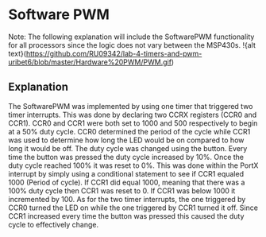 # Software PWM
Note:  The following explanation will include the SoftwarePWM functionality for all processors since the logic does not vary between the MSP430s.
!{alt text}(https://github.com/RU09342/lab-4-timers-and-pwm-uribet6/blob/master/Hardware%20PWM/PWM.gif)
## Explanation
The SoftwarePWM was implemented by using one timer that triggered two timer interrupts. This was done by declaring two CCRX registers (CCR0 and CCR1). CCR0 and CCR1 were both set to 1000 and 500 respectively
to begin at a 50% duty cycle. CCR0 determined the period of the cycle while CCR1 was used to determine how long the LED would be on compared to how long it would be off. The duty cycle 
was changed using the button. Every time the button was pressed the duty cycle increased by 10%. Once the duty cycle reached 100% it was reset to 0%. This was done within the PortX interrupt 
by simply using a conditional statement to see if CCR1 equaled 1000 (Period of cycle). If CCR1 did equal 1000, meaning that there was a 100% duty cycle then CCR1 was reset to 0. If CCR1 was below
1000 it incremented by 100. As for the two timer interrupts, the one triggered by CCR0 turned the LED on while the one triggered by CCR1 turned it off. Since CCR1 increased every time the
button was pressed this caused the duty cycle to effectively change.